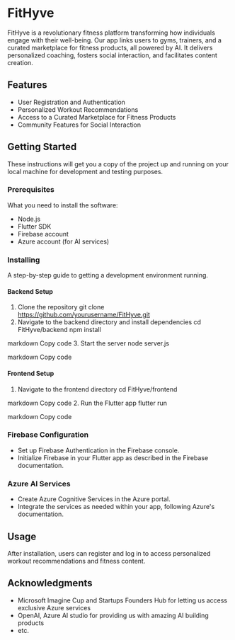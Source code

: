 # FitHyve

FitHyve is a revolutionary fitness platform transforming how individuals engage with their well-being. Our app links users to gyms, trainers, and a curated marketplace for fitness products, all powered by AI. It delivers personalized coaching, fosters social interaction, and facilitates content creation.

## Features

- User Registration and Authentication
- Personalized Workout Recommendations
- Access to a Curated Marketplace for Fitness Products
- Community Features for Social Interaction

## Getting Started

These instructions will get you a copy of the project up and running on your local machine for development and testing purposes.

### Prerequisites

What you need to install the software:

- Node.js
- Flutter SDK
- Firebase account
- Azure account (for AI services)

### Installing

A step-by-step guide to getting a development environment running.

#### Backend Setup

1. Clone the repository
  git clone https://github.com/yourusername/FitHyve.git
2. Navigate to the backend directory and install dependencies
cd FitHyve/backend
npm install

markdown
Copy code
3. Start the server
node server.js

markdown
Copy code

#### Frontend Setup

1. Navigate to the frontend directory
cd FitHyve/frontend

markdown
Copy code
2. Run the Flutter app
flutter run

markdown
Copy code

### Firebase Configuration

- Set up Firebase Authentication in the Firebase console.
- Initialize Firebase in your Flutter app as described in the Firebase documentation.

### Azure AI Services

- Create Azure Cognitive Services in the Azure portal.
- Integrate the services as needed within your app, following Azure's documentation.

## Usage

After installation, users can register and log in to access personalized workout recommendations and fitness content.


## Acknowledgments

- Microsoft Imagine Cup and Startups Founders Hub for letting us access exclusive Azure services
- OpenAI, Azure AI studio for providing us with amazing AI building products
- etc.
